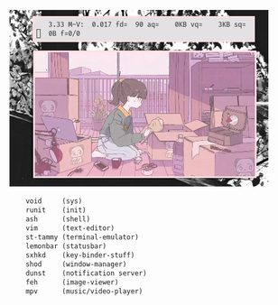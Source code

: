 ![img](untitled.png)

        void     (sys)
        runit    (init)
        ash      (shell)
        vim      (text-editor)
        st-tammy (terminal-emulator)
        lemonbar (statusbar)
        sxhkd    (key-binder-stuff)
        shod     (window-manager)
        dunst    (notification server)
        feh      (image-viewer)
        mpv      (music/video-player)
